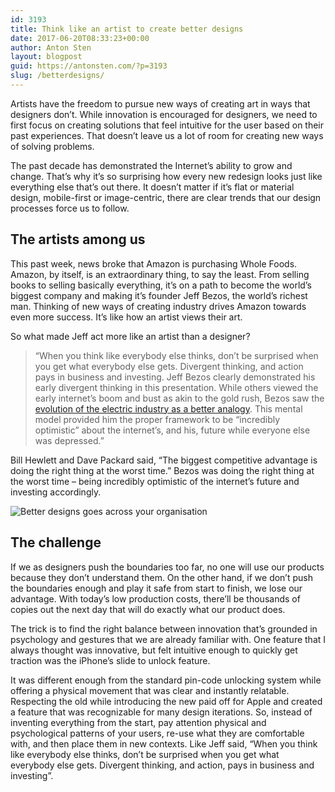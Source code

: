 ```yaml
---
id: 3193
title: Think like an artist to create better designs
date: 2017-06-20T08:33:23+00:00
author: Anton Sten
layout: blogpost
guid: https://antonsten.com/?p=3193
slug: /betterdesigns/
---
```

<span class="preamble">Artists have the freedom to pursue new ways of creating art in ways that designers don’t. While innovation is encouraged for designers, we need to first focus on creating solutions that feel intuitive for the user based on their past experiences. That doesn’t leave us a lot of room for creating new ways of solving problems.</span>

The past decade has demonstrated the Internet’s ability to grow and change. That’s why it’s so surprising how every new redesign looks just like everything else that’s out there. It doesn’t matter if it’s flat or material design, mobile-first or image-centric, there are clear trends that our design processes force us to follow.

## The artists among us

This past week, news broke that Amazon is purchasing Whole Foods. Amazon, by itself, is an extraordinary thing, to say the least. From selling books to selling basically everything, it’s on a path to become the world’s biggest company and making it’s founder Jeff Bezos, the world’s richest man. Thinking of new ways of creating industry drives Amazon towards even more success. It’s like how an artist views their art.

So what made Jeff act more like an artist than a designer?

> “When you think like everybody else thinks, don’t be surprised when you get what everybody else gets. Divergent thinking, and action pays in business and investing. Jeff Bezos clearly demonstrated his early divergent thinking in this presentation. While others viewed the early internet’s boom and bust as akin to the gold rush, Bezos saw the <a href="https://www.ted.com/talks/jeff_bezos_on_the_next_web_innovation" target="_blank">evolution of the electric industry as a better analogy</a>. This mental model provided him the proper framework to be “incredibly optimistic” about the internet’s, and his, future while everyone else was depressed.”

Bill Hewlett and Dave Packard said, “The biggest competitive advantage is doing the right thing at the worst time.” Bezos was doing the right thing at the worst time &#8211; being incredibly optimistic of the internet’s future and investing accordingly.

![Better designs goes across your organisation](../images/Jeff-Bezos-Quotes-1-1024x454.jpg)

## The challenge

If we as designers push the boundaries too far, no one will use our products because they don’t understand them. On the other hand, if we don’t push the boundaries enough and play it safe from start to finish, we lose our advantage. With today’s low production costs, there’ll be thousands of copies out the next day that will do exactly what our product does.

The trick is to find the right balance between innovation that’s grounded in psychology and gestures that we are already familiar with. One feature that I always thought was innovative, but felt intuitive enough to quickly get traction was the iPhone’s slide to unlock feature.

It was different enough from the standard pin-code unlocking system while offering a physical movement that was clear and instantly relatable. Respecting the old while introducing the new paid off for Apple and created a feature that was recognizable for many design iterations. So, instead of inventing everything from the start, pay attention physical and psychological patterns of your users, re-use what they are comfortable with, and then place them in new contexts. Like Jeff said, “When you think like everybody else thinks, don’t be surprised when you get what everybody else gets. Divergent thinking, and action, pays in business and investing”.
